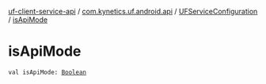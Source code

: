 [uf-client-service-api](../../index.md) / [com.kynetics.uf.android.api](../index.md) / [UFServiceConfiguration](index.md) / [isApiMode](./is-api-mode.md)

# isApiMode

`val isApiMode: `[`Boolean`](https://kotlinlang.org/api/latest/jvm/stdlib/kotlin/-boolean/index.html)